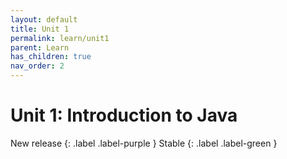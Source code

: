 ```yaml
---
layout: default
title: Unit 1
permalink: learn/unit1
parent: Learn
has_children: true
nav_order: 2
---
```


# Unit 1: Introduction to Java

<!-- prettier-ignore-start -->

New release
{: .label .label-purple }
Stable
{: .label .label-green }

<!-- prettier-ignore-end -->
